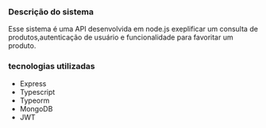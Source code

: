 ### Descrição do sistema
Esse sistema é uma API desenvolvida em node.js exeplificar um consulta de produtos,autenticação de usuário e funcionalidade para favoritar um produto.

### tecnologias utilizadas
- Express
- Typescript
- Typeorm
- MongoDB
- JWT